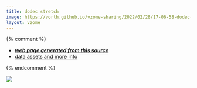 ```yaml
---
title: dodec stretch
image: https://vorth.github.io/vzome-sharing/2022/02/28/17-06-58-dodec-stretch/dodec-stretch.png
layout: vzome
---
```


{% comment %}
 - [***web page generated from this source***][post]
 - [data assets and more info][github]

[post]: <https://vorth.github.io/vzome-sharing/2022/02/28/dodec-stretch-17-06-58.html>
[github]: <https://github.com/vorth/vzome-sharing/tree/main/2022/02/28/17-06-58-dodec-stretch/>
{% endcomment %}

<vzome-viewer style="width: 100%; height: 65vh;"
       src="https://vorth.github.io/vzome-sharing/2022/02/28/17-06-58-dodec-stretch/dodec-stretch.vZome" >
  <img src="https://vorth.github.io/vzome-sharing/2022/02/28/17-06-58-dodec-stretch/dodec-stretch.png" />
</vzome-viewer>